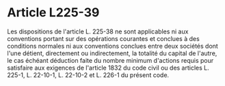 # Article L225-39

Les dispositions de l'article L. 225-38 ne sont applicables ni aux conventions portant sur des opérations courantes et conclues à des conditions normales ni aux conventions conclues entre deux sociétés dont l'une détient, directement ou indirectement, la totalité du capital de l'autre, le cas échéant déduction faite du nombre minimum d'actions requis pour satisfaire aux exigences de l'article 1832 du code civil ou des articles L. 225-1, L. 22-10-1, L. 22-10-2 et L. 226-1 du présent code.
